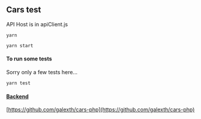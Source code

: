 ## Cars test

<p>API Host is in apiClient.js</p>

```shell
yarn

yarn start

```

#### To run some tests

<p>Sorry only a few tests here...</p>

```shell
yarn test

```

#### [Backend](https://github.com/galexth/cars-php)

[https://github.com/galexth/cars-php](https://github.com/galexth/cars-php)
